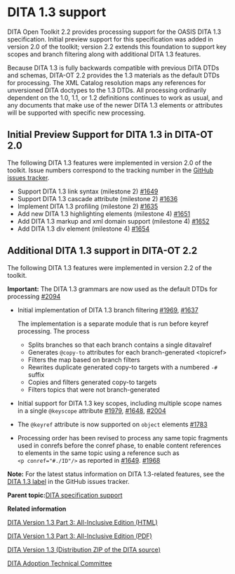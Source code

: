 # DITA 1.3 support

DITA Open Toolkit 2.2 provides processing support for the OASIS DITA 1.3 specification. Initial preview support for this specification was added in version 2.0 of the toolkit; version 2.2 extends this foundation to support key scopes and branch filtering along with additional DITA 1.3 features.

Because DITA 1.3 is fully backwards compatible with previous DITA DTDs and schemas, DITA-OT 2.2 provides the 1.3 materials as the default DTDs for processing. The XML Catalog resolution maps any references for unversioned DITA doctypes to the 1.3 DTDs. All processing ordinarily dependent on the 1.0, 1.1, or 1.2 definitions continues to work as usual, and any documents that make use of the newer DITA 1.3 elements or attributes will be supported with specific new processing.

## Initial Preview Support for DITA 1.3 in DITA-OT 2.0

The following DITA 1.3 features were implemented in version 2.0 of the toolkit. Issue numbers correspond to the tracking number in the [GitHub issues tracker](https://github.com/dita-ot/dita-ot/issues).

-   Support DITA 1.3 link syntax \(milestone 2\) [\#1649](https://github.com/dita-ot/dita-ot/issues/1649)
-   Support DITA 1.3 cascade attribute \(milestone 2\) [\#1636](https://github.com/dita-ot/dita-ot/issues/1636)
-   Implement DITA 1.3 profiling \(milestone 2\) [\#1635](https://github.com/dita-ot/dita-ot/issues/1635)
-   Add new DITA 1.3 highlighting elements \(milestone 4\) [\#1651](https://github.com/dita-ot/dita-ot/issues/1651)
-   Add DITA 1.3 markup and xml domain support \(milestone 4\) [\#1652](https://github.com/dita-ot/dita-ot/issues/1652)
-   Add DITA 1.3 div element \(milestone 4\) [\#1654](https://github.com/dita-ot/dita-ot/issues/1654)

## Additional DITA 1.3 support in DITA-OT 2.2

The following DITA 1.3 features were implemented in version 2.2 of the toolkit.

**Important:** The DITA 1.3 grammars are now used as the default DTDs for processing [\#2094](https://github.com/dita-ot/dita-ot/issues/2094)

-   Initial implementation of DITA 1.3 branch filtering [\#1969](https://github.com/dita-ot/dita-ot/pull/1969), [\#1637](https://github.com/dita-ot/dita-ot/issues/1637)

    The implementation is a separate module that is run before keyref processing. The process

    -   Splits branches so that each branch contains a single ditavalref
    -   Generates `@copy-to` attributes for each branch-generated <topicref\>
    -   Filters the map based on branch filters
    -   Rewrites duplicate generated copy-to targets with a numbered `-#` suffix
    -   Copies and filters generated copy-to targets
    -   Filters topics that were not branch-generated
-   Initial support for DITA 1.3 key scopes, including multiple scope names in a single `@keyscope` attribute [\#1979](https://github.com/dita-ot/dita-ot/pull/1979), [\#1648](https://github.com/dita-ot/dita-ot/issues/1648), [\#2004](https://github.com/dita-ot/dita-ot/issues/2004)
-   The `@keyref` attribute is now supported on `object` elements [\#1783](https://github.com/dita-ot/dita-ot/issues/1783)
-   Processing order has been revised to process any same topic fragments used in conrefs before the conref phase, to enable content references to elements in the same topic using a reference such as `<p conref="#./ID"/>` as reported in [\#1649](https://github.com/dita-ot/dita-ot/pull/1649). [\#1968](https://github.com/dita-ot/dita-ot/pull/1968)

**Note:** For the latest status information on DITA 1.3-related features, see the [DITA 1.3 label](https://github.com/dita-ot/dita-ot/issues?q=label%3A%22DITA+1.3%22+is%3Aclosed) in the GitHub issues tracker.

**Parent topic:**[DITA specification support](../user-guide/DITA_spec-support.md)

**Related information**  


[DITA Version 1.3 Part 3: All-Inclusive Edition \(HTML\)](http://docs.oasis-open.org/dita/dita/v1.3/os/part3-all-inclusive/dita-v1.3-os-part3-all-inclusive.html)

[DITA Version 1.3 Part 3: All-Inclusive Edition \(PDF\)](http://docs.oasis-open.org/dita/dita/v1.3/os/part3-all-inclusive/dita-v1.3-os-part3-all-inclusive.pdf)

[DITA Version 1.3 \(Distribution ZIP of the DITA source\)](http://docs.oasis-open.org/dita/dita/v1.3/os/dita-v1.3-os.zip)

[DITA Adoption Technical Committee](https://www.oasis-open.org/committees/tc_home.php?wg_abbrev=dita-adoption)

